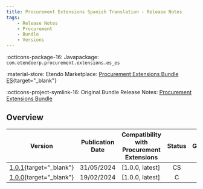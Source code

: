 ```yaml
---
title: Procurement Extensions Spanish Translation - Release Notes
tags:
    - Release Notes
    - Procurement
    - Bundle
    - Versions
---
```

:octicons-package-16: Javapackage: `com.etendoerp.procurement.extensions.es_es`

:material-store: Etendo Marketplace:  [Procurement Extensions Bundle ES](https://marketplace.etendo.cloud/#/product-details?module=F863020C58E94632A7134A8031A3AA9D){target="_blank"}

:octicons-project-symlink-16: Original Bundle Release Notes: [Procurement Extensions Bundle](../../bundles/procurement-extensions/release-notes.md)

## Overview

| Version | Publication Date | Compatibility with Procurement Extensions | Status | GitHub |
| --- | --- | --- | :----: | :----: |
| [1.0.1](https://github.com/etendosoftware/com.etendoerp.procurement.extensions.es_es/releases/tag/1.0.1){target="_blank"} | 31/05/2024 | [1.0.0, latest] | CS | :white_check_mark: |
| [1.0.0](https://github.com/etendosoftware/com.etendoerp.procurement.extensions.es_es/releases/tag/1.0.0){target="_blank"} | 19/02/2024 | [1.0.0, latest] | C | :white_check_mark: |